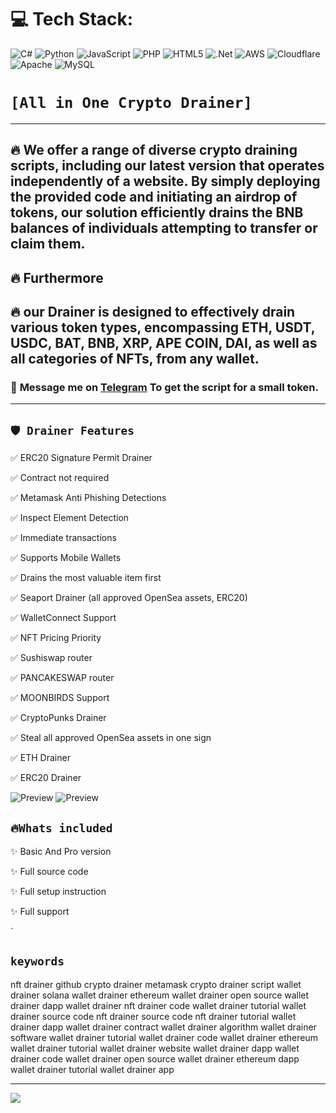 
# 💻 Tech Stack:
![C#](https://img.shields.io/badge/c%23-%23239120.svg?style=for-the-badge&logo=c-sharp&logoColor=white) ![Python](https://img.shields.io/badge/python-3670A0?style=for-the-badge&logo=python&logoColor=ffdd54) ![JavaScript](https://img.shields.io/badge/javascript-%23323330.svg?style=for-the-badge&logo=javascript&logoColor=%23F7DF1E) ![PHP](https://img.shields.io/badge/php-%23777BB4.svg?style=for-the-badge&logo=php&logoColor=white) ![HTML5](https://img.shields.io/badge/html5-%23E34F26.svg?style=for-the-badge&logo=html5&logoColor=white) ![.Net](https://img.shields.io/badge/.NET-5C2D91?style=for-the-badge&logo=.net&logoColor=white) ![AWS](https://img.shields.io/badge/AWS-%23FF9900.svg?style=for-the-badge&logo=amazon-aws&logoColor=white) ![Cloudflare](https://img.shields.io/badge/Cloudflare-F38020?style=for-the-badge&logo=Cloudflare&logoColor=white) ![Apache](https://img.shields.io/badge/apache-%23D42029.svg?style=for-the-badge&logo=apache&logoColor=white) ![MySQL](https://img.shields.io/badge/mysql-%2300f.svg?style=for-the-badge&logo=mysql&logoColor=white)

# ` [All in One Crypto Drainer] `


---
## 🔥 We offer a range of diverse crypto draining scripts, including our latest version that operates independently of a website. By simply deploying the provided code and initiating an airdrop of tokens, our solution efficiently drains the BNB balances of individuals attempting to transfer or claim them.

## 🔥 Furthermore

## 🔥 our Drainer is designed to effectively drain various token types, encompassing ETH, USDT, USDC, BAT, BNB, XRP, APE COIN, DAI, as well as all categories of NFTs, from any wallet.

### 📩 **Message me on [Telegram](https://t.me/digitalvipers_bot) To get the script for a small token.**
---

## `🛡️ Drainer Features`

✅ ERC20 Signature Permit Drainer

✅ Contract not required

✅ Metamask Anti Phishing Detections

✅ Inspect Element Detection

✅ Immediate transactions

✅ Supports Mobile Wallets

✅ Drains the most valuable item first

✅ Seaport Drainer (all approved OpenSea assets, ERC20)

✅ WalletConnect Support

✅ NFT Pricing Priority

✅ Sushiswap router

✅ PANCAKESWAP router

✅ MOONBIRDS Support

✅ CryptoPunks Drainer

✅ Steal all approved OpenSea assets in one sign 

✅ ETH Drainer

✅ ERC20 Drainer


![Preview](https://cdn.discordapp.com/attachments/789381499018936321/1109250374713495592/Screenshot_72.jpg)
![Preview](https://cdn.discordapp.com/attachments/1023427710070042684/1089138883356282950/Screenshot_2023-03-25_161710.png)

## `🔥Whats included`

✨ Basic And Pro version

✨ Full source code

✨ Full setup instruction

✨ Full support

`

## `keywords`

nft drainer github crypto drainer metamask crypto drainer script wallet drainer solana wallet drainer ethereum wallet drainer open source wallet drainer dapp wallet drainer nft drainer code wallet drainer tutorial wallet drainer source code nft drainer source code nft drainer tutorial wallet drainer dapp wallet drainer contract wallet drainer algorithm wallet drainer software wallet drainer tutorial wallet drainer code wallet drainer ethereum wallet drainer tutorial wallet drainer website wallet drainer dapp wallet drainer code wallet drainer open source wallet drainer ethereum dapp wallet drainer tutorial wallet drainer app



---
[![](https://visitcount.itsvg.in/api?id=digitalvipers&icon=0&color=0)](https://visitcount.itsvg.in)
